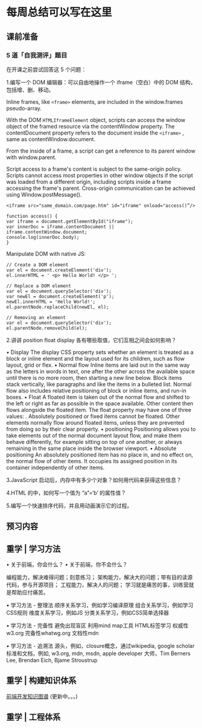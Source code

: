 # 每周总结可以写在这里

## 课前准备

### 5 道「自我测评」题目

在开课之前尝试回答这 5 个问题：

1.编写一个 DOM 编辑器：可以自由地操作一个 iframe（空白）中的 DOM 结构，包括增、删、移动。

Inline frames, like `<frame>` elements, are included in the window.frames pseudo-array.

With the DOM `HTMLIframeElement` object, scripts can access the window object of the framed resource via the contentWindow property. The contentDocument property refers to the document inside the `<iframe>` , same as contentWindow.document.

From the inside of a frame, a script can get a reference to its parent window with window.parent.

Script access to a frame's content is subject to the same-origin policy. Scripts cannot access most properties in other window objects if the script was loaded from a different origin, including scripts inside a frame accessing the frame's parent. Cross-origin communication can be achieved using Window.postMessage().

    <iframe src="same_domain.com/page.htm" id="iframe" onload="access()”/>

    function access() {
    var iframe = document.getElementById("iframe");
    var innerDoc = iframe.contentDocument || iframe.contentWindow.document;
    console.log(innerDoc.body);
    }

Manipulate DOM with native JS:

    // Create a DOM element
    var el = document.createElement('div');
    el.innerHTML = ' <p> Hello World! </p> ';

    // Replace a DOM element
    var el = document.querySelector('div');
    var newEl = document.createElement('p');
    newEl.innerHTML = 'Hello World!';
    el.parentNode.replaceChild(newEl, el);

    // Removing an element
    var el = document.querySelector('div');
    el.parentNode.removeChild(el);

2.讲讲 position float display 各有哪些取值，它们互相之间会如何影响？

• Display
The display CSS property sets whether an element is treated as a block or inline element and the layout used for its children, such as flow layout, grid or flex.
• Normal flow
Inline items are laid out in the same way as the letters in words in text, one after the other across the available space until there is no more room, then starting a new line below. Block items stack vertically, like paragraphs and like the items in a bulleted list. Normal flow also includes relative positioning of block or inline items, and run-in boxes.
• Float
A floated item is taken out of the normal flow and shifted to the left or right as far as possible in the space available. Other content then flows alongside the floated item. The float property may have one of three values: . Absolutely positioned or fixed items cannot be floated. Other elements normally flow around floated items, unless they are prevented from doing so by their clear property.
• positioning
Positioning allows you to take elements out of the normal document layout flow, and make them behave differently, for example sitting on top of one another, or always remaining in the same place inside the browser viewport.
• Absolute positioning
An absolutely positioned item has no place in, and no effect on, the normal flow of other items. It occupies its assigned position in its container independently of other items.

3.JavaScript 启动后，内存中有多少个对象？如何用代码来获得这些信息？

4.HTML 的中，如何写一个值为 “a”=‘b’ 的属性值？

5.编写一个快速排序代码，并且用动画演示它的过程。

## 预习内容

## 重学 | 学习方法

• 关于前端，你会什么？
• 关于前端，你不会什么？

编程能力，解决难得问题；刻意练习；
架构能力，解决大的问题；带有目的读源代码，参与开源项目；
工程能力，解决人的问题；
学习就是痛苦的事，训练营就是帮助应付痛苦。

• 学习方法 - 整理法
顺序关系学习，例如学习编译原理
组合关系学习，例如学习CSS规则
维度关系学习，例如JS
分类关系学习，例如CSS简单选择器

• 学习方法 - 完备性
避免出现盲区
利用mind map工具
HTML标签学习
权威性w3.org
完备性whatwg.org
文档性mdn

• 学习方法 - 追溯法
源头，例如，closure概念，通过wikipedia, google scholar
标准和文档，例如, w3.org, mdn, msdn, apple developer
大师，Tim Berners Lee, Brendan Eich, Bjame Stroustrup

## 重学 | 构建知识体系

[前端开发知识图谱](https://www.yuque.com/docs/share/87fe3f2b-8062-415d-afcc-d687b0a2f17d?#) (更新中。。。)

## 重学 | 工程体系

